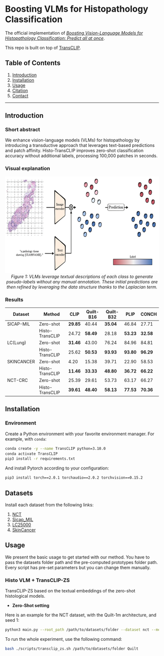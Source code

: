 # Boosting VLMs for Histopathology Classification
The official implementation of [*Boosting Vision-Language Models for Histopathology Classification: Predict all at once*]().


This repo is built on top of [TransCLIP](https://github.com/MaxZanella/transduction-for-vlms).


## Table of Contents

1. [Introduction](#introduction) 
2. [Installation](#installation) 
3. [Usage](#usage)
4. [Citation](#citation)
5. [Contact](#contact) 


---

## Introduction

### Short abstract
We enhance vision-language models (VLMs) for histopathology by introducing a transductive approach that leverages text-based predictions and patch affinity. Histo-TransCLIP improves zero-shot classification accuracy without additional labels, processing 100,000 patches in seconds.

### Visual explanation
<p align="center">
  <img src="drawing.png" alt="Histo-TransCLIP in action" width="700" height="315">
  <br>
  <em>Figure 1: VLMs leverage textual descriptions of each class to generate pseudo-labels without any manual annotation. These initial predictions are then refined by leveraging the data structure thanks to the Laplacian term.</em>
</p>

### Results

|Dataset | Method | CLIP | Quilt-B16 | Quilt-B32 |  PLIP | CONCH |
|----------|----------|----------|----------|----------|----------|----------|
| SICAP-MIL  | Zero-shot | **29.85** | 40.44 | **35.04** | 46.84 | 27.71 |
| | Histo-TransCLIP |  24.72 | **58.49** | 28.18 | **53.23** | **32.58** |
| LC(Lung)   | Zero-shot | **31.46** | 43.00 | 76.24 |  84.96 | 84.81 |
| | Histo-TransCLIP | 25.62 | **50.53** | **93.93** | **93.80** | **96.29** | 
| SKINCANCER   | Zero-shot | 4.20 | 15.38 | 39.71 | 22.90 | 58.53 |
| | Histo-TransCLIP |  **11.46** | **33.33** | **48.80** | **36.72** | **66.22** |
| NCT-CRC   | Zero-shot | 25.39 | 29.61 |  53.73 | 63.17 | 66.27 |
| | Histo-TransCLIP | **39.61** | **48.40** | **58.13** | **77.53** | **70.36** |



## Installation

### Environment
Create a Python environment with your favorite environment manager. For example, with `conda`: 
```bash
conda create -y --name TransCLIP python=3.10.0
conda activate TransCLIP
pip3 install -r requirements.txt
```
And install Pytorch according to your configuration:
```bash
pip3 install torch==2.0.1 torchaudio==2.0.2 torchvision==0.15.2
```
## Datasets

Install each dataset from the following links:
1. [NCT](https://paperswithcode.com/dataset/nct-crc-he-100k)
2. [Sicap_MIL](https://github.com/jusiro/mil_histology)
3. [LC25000](https://github.com/tampapath/lung_colon_image_set)
4. [SkinCancer]()


## Usage
We present the basic usage to get started with our method. You have to pass the datasets folder path and the pre-computed prototypes folder path. Every script has pre-set parameters but you can change them manually.

### Histo VLM + TransCLIP-ZS
TransCLIP-ZS based on the textual embeddings of the zero-shot histological models.

- **Zero-Shot setting**

Here is an example for the NCT dataset, with the Quilt-1m architecture, and seed 1:
```bash
python3 main.py --root_path /path/to/datasets/folder --dataset nct --method TransCLIP  --seed 1 --model Quilt
```

To run the whole experiment, use the following command:
```bash
bash ./scripts/transclip_zs.sh /path/to/datasets/folder Quilt
```



